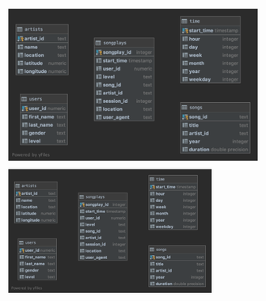 ![alt text](https://github.com/phidesigner/DE_nanodegree/blob/master/Project%201/Pics/ERD.png)

<img src="Project 1/Pics/ERD.png" height="250">
